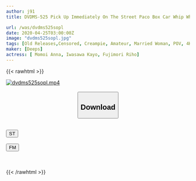 ```yaml
---
author: j91
title: DVDMS-525 Pick Up Immediately On The Street Paco Box Car Whip Whip Tight Skirt Aunt Is Brought Into The Car And Big Penis Immediately Fucked In Pita Bread Ass! Forcibly Inserting And Stopping The Piston With A Hurting Piston, Forgetting Her Husband And Cumming Many Times In The Thick Ass Of A Beautiful Wife! 12 Shots In Total!

url: /was/dvdms525sopl
date: 2020-04-25T03:00:00Z
image: "dvdms525sopl.jpg"
tags: [Old Releases,Censored, Creampie, Amateur, Married Woman, POV, 4HR+, Butt	]
maker: [Deeps]
actress: [ Momoi Anna, Iwasawa Kayo, Fujimori Riho]
---
```



{{< rawhtml >}}

<div class="video" data-videoid="jWkzvPZj4JTzkgJ">
    <a href="javascript:;">
        <img src="/was/dvdms525sopl/dvdms525sopl.jpg" width="WIDTH" height="HEIGHT" alt="dvdms525sopl.mp4" loading="lazy">
    </a>
</div>

<script type="text/javascript" src="https://j91.asia/asset/on-demand-st.js"></script>

<br>
  <link rel="stylesheet" href="https://j91.asia/asset/bs5.css">
  
  <center>
  <button class="btn btn-primary" type="button" data-bs-toggle="collapse" data-bs-target=".multi-collapse" aria-expanded="false" aria-controls="multiCollapseExample1 multiCollapseExample2"><h2>Download</h2></button></center>
</p>
<div class="row">
  <div class="col">
    <div class="collapse multi-collapse" id="multiCollapseExample1">
      <div class="card card-body">
	      	      <br>
<div class="buttons">  
<a href="https://streamtape.to/v/jWkzvPZj4JTzkgJ" target="_blank"><button class="btn-hover color-3"><i class="fa fa-download"></i> ST</button></a></div>
    </div>
  </div>
</div>
  <div class="col">
    <div class="collapse multi-collapse" id="multiCollapseExample2">
      <div class="card card-body">
	      <br>
<div class="buttons">
    <a href="https://filemoon.sx/d/vjf7ocixi007" target="_blank"><button class="btn-hover color-8"><i class="fa fa-download"></i> FM</button></a></div>
<br><br>
      </div>
    </div>
  </div>
</div>

{{< /rawhtml >}}